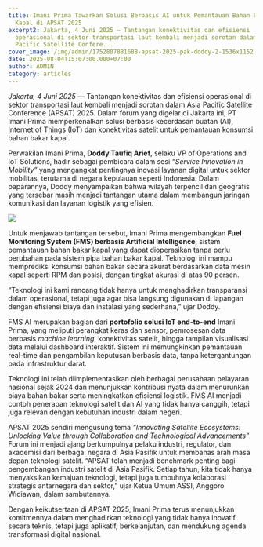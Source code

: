 ```yaml
---
title: Imani Prima Tawarkan Solusi Berbasis AI untuk Pemantauan Bahan Bakar
  Kapal di APSAT 2025
excerpt2: Jakarta, 4 Juni 2025 — Tantangan konektivitas dan efisiensi
  operasional di sektor transportasi laut kembali menjadi sorotan dalam Asia
  Pacific Satellite Confere...
cover_image: /img/admin/1752807881688-apsat-2025-pak-doddy-2-1536x1152.jpg
date: 2025-08-04T15:07:00.000+07:00
author: ADMIN
category: articles
---
```

*Jakarta, 4 Juni 2025* — Tantangan konektivitas dan efisiensi operasional di sektor transportasi laut kembali menjadi sorotan dalam Asia Pacific Satellite Conference (APSAT) 2025. Dalam forum yang digelar di Jakarta ini, PT Imani Prima memperkenalkan solusi berbasis kecerdasan buatan (AI), Internet of Things (IoT) dan konektivitas satelit untuk pemantauan konsumsi bahan bakar kapal.

Perwakilan Imani Prima, **Doddy Taufiq Arief**, selaku VP of Operations and IoT Solutions, hadir sebagai pembicara dalam sesi *“Service Innovation in Mobility”* yang mengangkat pentingnya inovasi layanan digital untuk sektor mobilitas, terutama di negara kepulauan seperti Indonesia. Dalam paparannya, Doddy menyampaikan bahwa wilayah terpencil dan geografis yang tersebar masih menjadi tantangan utama dalam membangun jaringan komunikasi dan layanan logistik yang efisien.



![](/img/admin/1752807881688-apsat-2025-pak-doddy-2-1536x1152.jpg)



Untuk menjawab tantangan tersebut, Imani Prima mengembangkan **Fuel Monitoring System (FMS) berbasis Artificial Intelligence**, sistem pemantauan bahan bakar kapal yang dapat dioperasikan tanpa perlu perubahan pada sistem pipa bahan bakar kapal. Teknologi ini mampu memprediksi konsumsi bahan bakar secara akurat berdasarkan data mesin kapal seperti RPM dan posisi, dengan tingkat akurasi di atas 90 persen.

“Teknologi ini kami rancang tidak hanya untuk menghadirkan transparansi dalam operasional, tetapi juga agar bisa langsung digunakan di lapangan dengan efisiensi biaya dan instalasi yang sederhana,” ujar Doddy.

FMS AI merupakan bagian dari **portofolio solusi IoT end-to-end** Imani Prima, yang meliputi perangkat keras dan sensor, pemrosesan data berbasis *machine learning*, konektivitas satelit, hingga tampilan visualisasi data melalui dashboard interaktif. Sistem ini memungkinkan pemantauan real-time dan pengambilan keputusan berbasis data, tanpa ketergantungan pada infrastruktur darat.

Teknologi ini telah diimplementasikan oleh berbagai perusahaan pelayaran nasional sejak 2024 dan menunjukkan kontribusi nyata dalam menurunkan biaya bahan bakar serta meningkatkan efisiensi logistik. FMS AI menjadi contoh penerapan teknologi satelit dan AI yang tidak hanya canggih, tetapi juga relevan dengan kebutuhan industri dalam negeri.

APSAT 2025 sendiri mengusung tema *“Innovating Satellite Ecosystems: Unlocking Value through Collaboration and Technological Advancements”*. Forum ini menjadi ajang berkumpulnya pelaku industri, regulator, dan akademisi dari berbagai negara di Asia Pasifik untuk membahas arah masa depan teknologi satelit. “APSAT telah menjadi benchmark penting bagi pengembangan industri satelit di Asia Pasifik. Setiap tahun, kita tidak hanya menyaksikan kemajuan teknologi, tetapi juga tumbuhnya kolaborasi strategis antarnegara dan sektor,” ujar Ketua Umum ASSI, Anggoro Widiawan, dalam sambutannya.

Dengan keikutsertaan di APSAT 2025, Imani Prima terus menunjukkan komitmennya dalam menghadirkan teknologi yang tidak hanya inovatif secara teknis, tetapi juga aplikatif, berkelanjutan, dan mendukung agenda transformasi digital nasional.
